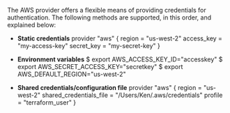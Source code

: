 The AWS provider offers a flexible means of providing credentials for authentication. The following methods are supported, in this order, and explained below:

- **Static credentials**
     provider "aws" {
       region     = "us-west-2"
       access_key = "my-access-key"
       secret_key = "my-secret-key"
    }

- **Environment variables**
     $ export AWS_ACCESS_KEY_ID="accesskey"
     $ export AWS_SECRET_ACCESS_KEY="secretkey"
     $ export AWS_DEFAULT_REGION="us-west-2"

- **Shared credentials/configuration file**
    provider "aws" {
      region                  = "us-west-2"
      shared_credentials_file = "/Users/Ken/.aws/credentials"
      profile                 = "terraform_user"
  }
